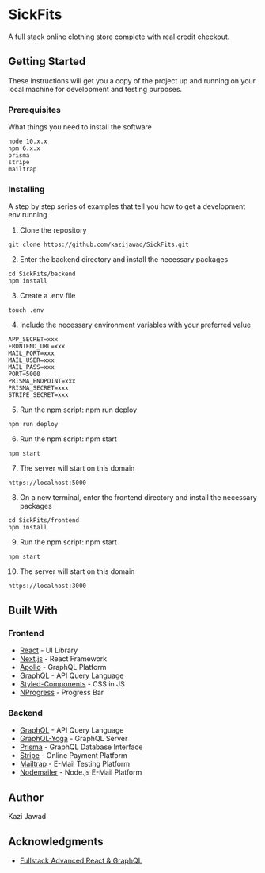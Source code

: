 # SickFits

A full stack online clothing store complete with real credit checkout.

## Getting Started

These instructions will get you a copy of the project up and running on your local machine for development and testing purposes.

### Prerequisites

What things you need to install the software

```
node 10.x.x
npm 6.x.x
prisma
stripe
mailtrap
```

### Installing

A step by step series of examples that tell you how to get a development env running

1. Clone the repository
```
git clone https://github.com/kazijawad/SickFits.git
```

2. Enter the backend directory and install the necessary packages
```
cd SickFits/backend
npm install
```

3. Create a .env file
```
touch .env
```

4. Include the necessary environment variables with your preferred value
```
APP_SECRET=xxx
FRONTEND_URL=xxx
MAIL_PORT=xxx
MAIL_USER=xxx
MAIL_PASS=xxx
PORT=5000
PRISMA_ENDPOINT=xxx
PRISMA_SECRET=xxx
STRIPE_SECRET=xxx
```

5. Run the npm script: npm run deploy
```
npm run deploy
```

6. Run the npm script: npm start
```
npm start
```

7. The server will start on this domain
```
https://localhost:5000
```

8. On a new terminal, enter the frontend directory and install the necessary packages
```
cd SickFits/frontend
npm install
```

9. Run the npm script: npm start
```
npm start
```

10. The server will start on this domain
```
https://localhost:3000
```

## Built With

### Frontend
* [React](https://reactjs.org/) - UI Library
* [Next.js](https://nextjs.org/) - React Framework
* [Apollo](https://www.apollographql.com/) - GraphQL Platform
* [GraphQL](https://graphql.org) - API Query Language
* [Styled-Components](https://styled-components.com) - CSS in JS
* [NProgress](http://ricostacruz.com/nprogress/) - Progress Bar

### Backend
* [GraphQL](https://graphql.org) - API Query Language
* [GraphQL-Yoga](https://github.com/prisma/graphql-yoga) - GraphQL Server
* [Prisma](http://prisma.io) - GraphQL Database Interface
* [Stripe](https://stripe.com/us) - Online Payment Platform
* [Mailtrap](https://mailtrap.io/) - E-Mail Testing Platform
* [Nodemailer](https://nodemailer.com/about/) - Node.js E-Mail Platform

## Author

Kazi Jawad

## Acknowledgments

* [Fullstack Advanced React & GraphQL](https://advancedreact.com/)
